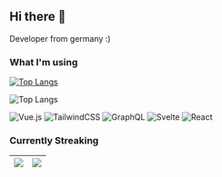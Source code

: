 ## Hi there 👋

Developer from germany :) 



### What I'm using

[![Top Langs](https://github-readme-stats.vercel.app/api/top-langs/?username=dennissmuda&layout=compact&theme=github_dark&bg_color=DD272700&langs_count=8&hide_border=true)](https://github.com/anuraghazra/github-readme-stats)

![Top Langs](https://github-readme-stats.vercel.app/api/top-langs/?username=dennissmuda&layout=compact&theme=github_dark&bg_color=DD272700&langs_count=8&hide_border=true)


![Vue.js](https://img.shields.io/badge/vuejs-%2335495e.svg?style=for-the-badge&logo=vuedotjs&logoColor=%234FC08D)
![TailwindCSS](https://img.shields.io/badge/tailwindcss-%2338B2AC.svg?style=for-the-badge&logo=tailwind-css&logoColor=white)
![GraphQL](https://img.shields.io/badge/-GraphQL-E10098?style=for-the-badge&logo=graphql&logoColor=white)
![Svelte](https://img.shields.io/badge/svelte-%23f1413d.svg?style=for-the-badge&logo=svelte&logoColor=white)
![React](https://img.shields.io/badge/react-%2320232a.svg?style=for-the-badge&logo=react&logoColor=%2361DAFB)


<!--
**DennisSmuda/dennissmuda** is a ✨ _special_ ✨ repository because its `README.md` (this file) appears on your GitHub profile.

Here are some ideas to get you started:

- 🔭 I’m currently working on ...
- 🌱 I’m currently learning ...
- 👯 I’m looking to collaborate on ...
- 🤔 I’m looking for help with ...
- 💬 Ask me about ...
- 📫 How to reach me: ...
- 😄 Pronouns: ...
- ⚡ Fun fact: ...
-->



### Currently Streaking


<table align="center">
  <thead>
  <tr>
  <th>
      <img src="https://github-readme-stats.vercel.app/api?username=dennissmuda&show_icons=true&theme=github_dark&bg_color=DD272700&hide_border=true">    
  </th>
  <th>
    <img src="http://github-readme-streak-stats.herokuapp.com?user=dennissmuda&theme=github-dark-blue&hide_border=true&date_format=M%20j%5B%2C%20Y%5D&background=DD272700" />
  </th>
</tr>
</thead>
</table>
